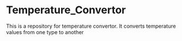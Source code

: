 # Temperature_Convertor
This is a repository for temperature convertor. It converts temperature values from one type to another
